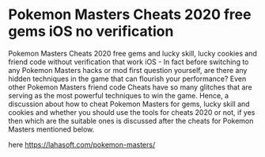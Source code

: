 # Pokemon Masters Cheats 2020 free gems iOS no verification

Pokemon Masters Cheats 2020 free gems and lucky skill, lucky cookies and friend code without verification that work iOS - In fact before switching to any Pokemon Masters hacks or mod first question yourself, are there any hidden techniques in the game that can flourish your performance? Even other Pokemon Masters friend code Cheats have so many glitches that are serving as the most powerful techniques to win the game. Hence, a discussion about how to cheat Pokemon Masters for gems, lucky skill and cookies and whether you should use the tools for cheats 2020 or not, if yes then which are the suitable ones is discussed after the cheats for Pokemon Masters mentioned below.

here https://lahasoft.com/pokemon-masters/


